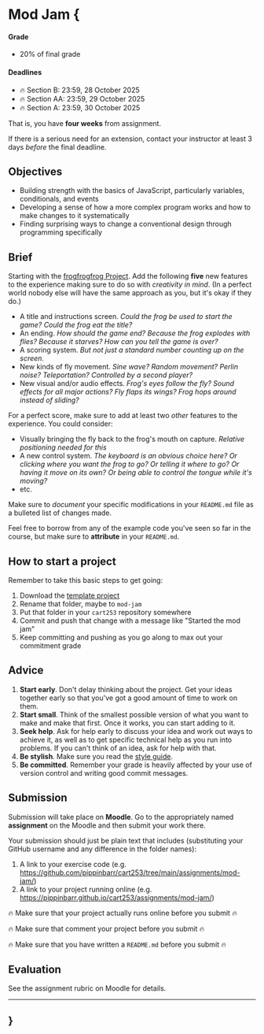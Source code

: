 # Mod Jam {

#### Grade

- 20% of final grade

#### Deadlines

- 🔥 Section B: 23:59, 28 October 2025
- 🔥 Section AA: 23:59, 29 October 2025
- 🔥 Section A: 23:59, 30 October 2025

That is, you have **four weeks** from assignment.

If there is a serious need for an extension, contact your instructor at least 3 days *before* the final deadline.

## Objectives

- Building strength with the basics of JavaScript, particularly variables, conditionals, and events
- Developing a sense of how a more complex program works and how to make changes to it systematically
- Finding surprising ways to change a conventional design through programming specifically

## Brief

Starting with the [frogfrogfrog Project](../../topics/making/examples/frogfrogfrog.zip). Add the following **five** new features to the experience making sure to do so with *creativity in mind*. (In a perfect world nobody else will have the same approach as you, but it's okay if they do.)

- A title and instructions screen. *Could the frog be used to start the game? Could the frog eat the title?*
- An ending. *How should the game end? Because the frog explodes with flies? Because it starves? How can you tell the game is over?*
- A scoring system. *But not just a standard number counting up on the screen.*
- New kinds of fly movement. *Sine wave? Random movement? Perlin noise? Teleportation? Controlled by a second player?*
- New visual and/or audio effects. *Frog's eyes follow the fly? Sound effects for all major actions? Fly flaps its wings? Frog hops around instead of sliding?*

For a perfect score, make sure to add at least two *other* features to the experience. You could consider:

- Visually bringing the fly back to the frog's mouth on capture. *Relative positioning needed for this*
- A new control system. *The keyboard is an obvious choice here? Or clicking where you want the frog to go? Or telling it where to go? Or having it move on its own? Or being able to control the tongue while it's moving?*
- etc.

Make sure to *document* your specific modifications in your `README.md` file as a bulleted list of changes made.

Feel free to borrow from any of the example code you've seen so far in the course, but make sure to **attribute** in your `README.md`.

## How to start a project

Remember to take this basic steps to get going:

1. Download the [template project](../../templates/template-p5-project.zip)
2. Rename that folder, maybe to `mod-jam`
3. Put that folder in your `cart253` repository somewhere
4. Commit and push that change with a message like "Started the mod jam"
5. Keep committing and pushing as you go along to max out your commitment grade

## Advice

1. **Start early**. Don't delay thinking about the project. Get your ideas together early so that you've got a good amount of time to work on them.
2. **Start small**. Think of the smallest possible version of what you want to make and make that first. Once it works, you can start adding to it.
3. **Seek help**. Ask for help early to discuss your idea and work out ways to achieve it, as well as to get specific technical help as you run into problems. If you can't think of an idea, ask for help with that.
4. **Be stylish**. Make sure you read the [style guide](../../guides/style-guide.md).
5. **Be committed**. Remember your grade is heavily affected by your use of version control and writing good commit messages.

## Submission

Submission will take place on **Moodle**. Go to the appropriately named **assignment** on the Moodle and then submit your work there.

Your submission should just be plain text that includes (substituting your GitHub username and any difference in the folder names):

1. A link to your exercise code (e.g. <https://github.com/pippinbarr/cart253/tree/main/assignments/mod-jam/>)
2. A link to your project running online (e.g. <https://pippinbarr.github.io/cart253/assignments/mod-jam/>)

🔥 Make sure that your project actually runs online before you submit 🔥

🔥 Make sure that comment your project before you submit 🔥

🔥 Make sure that you have written a `README.md` before you submit 🔥

## Evaluation

See the assignment rubric on Moodle for details.

---

## }
